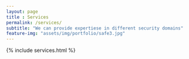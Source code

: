 ```yaml
--- 
layout: page
title : Services 
permalink: /services/
subtitle: "We can provide expertiese in different security domains" 
feature-img: "assets/img/portfolio/safe3.jpg"
---
```


{% include services.html %}
